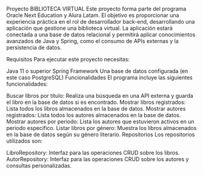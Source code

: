 Proyecto BIBLIOTECA VIRTUAL
Este proyecto forma parte del programa Oracle Next Education y Alura Latam. El objetivo es proporcionar una experiencia práctica en el rol de desarrollador back-end, desarrollando una aplicación que gestione una biblioteca virtual. La aplicación estará conectada a una base de datos relacional y permitirá aplicar conocimientos avanzados de Java y Spring, como el consumo de APIs externas y la persistencia de datos.

Requisitos
Para ejecutar este proyecto necesitas:

Java 11 o superior
Spring Framework
Una base de datos configurada (en este caso PostgreSQL)
Funcionalidades
El programa incluye las siguientes funcionalidades:

Buscar libros por título: Realiza una búsqueda en una API externa y guarda el libro en la base de datos si es encontrado.
Mostrar libros registrados: Lista todos los libros almacenados en la base de datos.
Mostrar autores registrados: Lista todos los autores almacenados en la base de datos.
Mostrar autores por periodo: Lista los autores que estuvieron activos en un periodo específico.
Listar libros por género: Muestra los libros almacenados en la base de datos según su género literario.
Repositorios
Los repositorios utilizados son:

LibroRepository: Interfaz para las operaciones CRUD sobre los libros.
AutorRepository: Interfaz para las operaciones CRUD sobre los autores y consultas personalizadas.
